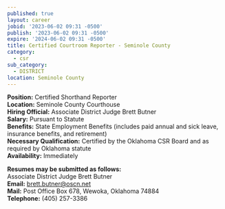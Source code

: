 ```yaml
---
published: true
layout: career
jobid: '2023-06-02 09:31 -0500'
publish: '2023-06-02 09:31 -0500'
expire: '2024-06-02 09:31 -0500'
title: Certified Courtroom Reporter - Seminole County
category:
  - csr
sub_category:
  - DISTRICT
location: Seminole County
---
```

**Position:** Certified Shorthand Reporter  
**Location:** Seminole County Courthouse  
**Hiring Official:** Associate District Judge Brett Butner  
**Salary:** Pursuant to Statute  
**Benefits:** State Employment Benefits (includes paid annual and sick leave, insurance benefits, and retirement)  
**Necessary Qualification:** Certified by the Oklahoma CSR Board and as required by Oklahoma statute  
**Availability:** Immediately  
 
**Resumes may be submitted as follows:**  
Associate District Judge Brett Butner  
**Email:** [brett.butner@oscn.net](mailto:brett.butner@oscn.net)  
**Mail:** Post Office Box 678, Wewoka, Oklahoma 74884  
**Telephone:** (405) 257-3386
 

